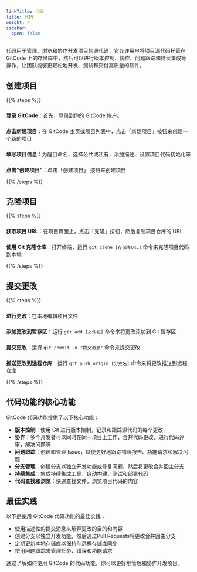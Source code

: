 ```yaml
---
linkTitle: 代码
title: 代码
weight: 4
sidebar:
  open: false
---
```


代码用于管理、浏览和协作开发项目的源代码，它允许用户将项目源代码托管在 GitCode 上的存储库中，然后可以进行版本控制、协作、问题跟踪和持续集成等操作，让团队能够更轻松地开发、测试和交付高质量的软件。

## 创建项目

{{% steps %}}

###
**登录 GitCode**：首先，登录到你的 GitCode 帐户。

###
**点击新建项目**：在 GitCode 主页或项目列表中，点击「新建项目」按钮来创建一个新的项目

###
**填写项目信息**：为醒目命名，选择公共或私有，添加描述、设置项目代码初始化等

###
**点击“创建项目”**：单击「创建项目」 按钮来创建项目

{{% /steps %}}

## 克隆项目

{{% steps %}}

###
**获取项目 URL**：在项目页面上，点击「克隆」按钮，然后复制项目仓库的 URL

###
**使用 Git 克隆仓库**：打开终端，运行 `git clone [存储库URL]` 命令来克隆项目代码到本地

{{% /steps %}}

## 提交更改

{{% steps %}}

###
**进行更改**：在本地编辑项目文件

###
**添加更改到暂存区**：运行 `git add [文件名]` 命令来将更改添加到 Git 暂存区

###
**提交更改**：运行 `git commit -m "提交消息"` 命令来提交更改

###
**推送更改到远程仓库**：运行 `git push origin [分支名]` 命令来将更改推送到远程仓库

{{% /steps %}}

## 代码功能的核心功能

GitCode 代码功能提供了以下核心功能：

- **版本控制**：使用 Git 进行版本控制，记录和跟踪源代码的每个更改
- **协作**：多个开发者可以同时在同一项目上工作，合并代码更改，进行代码评审，解决问题等
- **问题跟踪**：创建和管理 Issue，以便更好地跟踪错误报告、功能请求和解决问题
- **分支管理**：创建分支以独立开发功能或修复问题，然后将更改合并回主分支
- **持续集成**：集成持续集成工具，自动构建、测试和部署代码
- **代码查找和浏览**：快速查找文件，浏览项目代码的内容

## 最佳实践

以下是使用 GitCode 代码功能的最佳实践：

- 使用描述性的提交消息来解释更改的目的和内容
- 创建分支以独立开发功能，然后通过Pull Requests将更改合并回主分支
- 定期更新本地存储库以保持与远程存储库同步
- 使用问题跟踪来管理任务、错误和功能请求

通过了解如何使用 GitCode 的代码功能，你可以更好地管理和协作开发项目。